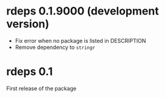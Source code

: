 # rdeps 0.1.9000 (development version)

* Fix error when no package is listed in DESCRIPTION
* Remove dependency to `stringr`

# rdeps 0.1

First release of the package
